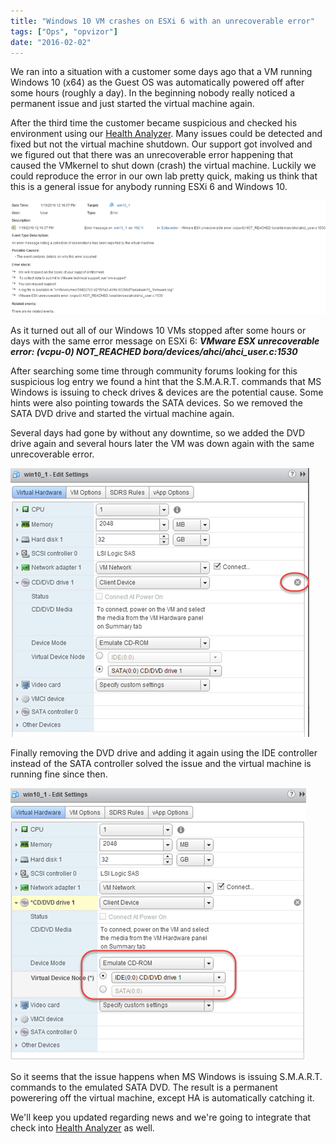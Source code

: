 ```yaml
---
title: "Windows 10 VM crashes on ESXi 6 with an unrecoverable error"
tags: ["Ops", "opvizor"]
date: "2016-02-02"
---
```


We ran into a situation with a customer some days ago that a VM running Windows 10 (x64) as the Guest OS was automatically powered off after some hours (roughly a day). In the beginning nobody really noticed a permanent issue and just started the virtual machine again.

After the third time the customer became suspicious and checked his environment using our [Health Analyzer](http://try.opvizor.com/health-analyzer/). Many issues could be detected and fixed but not the virtual machine shutdown. Our support got involved and we figured out that there was an unrecoverable error happening that caused the VMkernel to shut down (crash) the virtual machine. Luckily we could reproduce the error in our own lab pretty quick, making us think that this is a general issue for anybody running ESXi 6 and Windows 10.

![Windows 10 VM crashes on ESXi 6](/images/blog/win10error-1.png)

As it turned out all of our Windows 10 VMs stopped after some hours or days with the same error message on ESXi 6: _**VMware ESX unrecoverable error: (vcpu-0) NOT\_REACHED bora/devices/ahci/ahci\_user.c:1530**_

After searching some time through community forums looking for this suspicious log entry we found a hint that the S.M.A.R.T. commands that MS Windows is issuing to check drives & devices are the potential cause. Some hints were also pointing towards the SATA devices. So we removed the SATA DVD drive and started the virtual machine again.

Several days had gone by without any downtime, so we added the DVD drive again and several hours later the VM was down again with the same unrecoverable error.

![VM DVD removal](/images/blog/dvdremove.png)

Finally removing the DVD drive and adding it again using the IDE controller instead of the SATA controller solved the issue and the virtual machine is running fine since then.

![Add IDE DVD to VM](/images/blog/add-dvd-1.png)

So it seems that the issue happens when MS Windows is issuing S.M.A.R.T. commands to the emulated SATA DVD. The result is a permanent powerering off the virtual machine, except HA is automatically catching it.

We'll keep you updated regarding news and we're going to integrate that check into [Health Analyzer](http://try.opvizor.com/health-analyzer/) as well.
